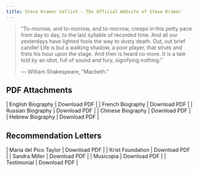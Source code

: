 ```yaml
---
title: Steve Kramer Cellist ‹ The Official Website of Steve Kramer
---
```


> “To-morrow, and to-morrow, and to-morrow, creeps in this petty pace 
> from day to day, to the last syllable of recorded time. And all our 
> yesterdays have lighted fools the way to dusty death. Out, out brief 
> candle! Life is but a walking shadow, a poor player, that struts and 
> frets his hour upon the stage. And then is heard no more. It is a tale 
> told by an idiot, full of sound and fury, signifying nothing.”
>    
>    — William Shakespeare, “Macbeth.”

## PDF Attachments

| English Biography  | Download PDF |
| French Biography   | Download PDF |
| Russian Biography  | Download PDF |
| Chinese Biography  | Download PDF |
| Hebrew Biography   | Download PDF |

## Recommendation Letters

| Maria del Pico Taylor  | Download PDF |
| Krist Foundation       | Download PDF |
| Sandra Miller          | Download PDF |
| Musicopia              | Download PDF |
| Testimonial            | Download PDF |
